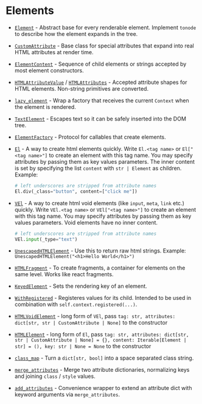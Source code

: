 # Elements

- [`Element`](./api.md#rxxxt.elements.Element) - Abstract base for every renderable element. Implement `tonode` to describe how the element expands in the tree.
- [`CustomAttribute`](./api.md#rxxxt.elements.CustomAttribute) - Base class for special attributes that expand into real HTML attributes at render time.
- [`ElementContent`](./api.md#rxxxt.elements.ElementContent) - Sequence of child elements or strings accepted by most element constructors.
- [`HTMLAttributeValue`](./api.md#rxxxt.elements.HTMLAttributeValue) / [`HTMLAttributes`](./api.md#rxxxt.elements.HTMLAttributes) - Accepted attribute shapes for HTML elements. Non-string primitives are converted.
- [`lazy_element`](./api.md#rxxxt.elements.lazy_element) - Wrap a factory that receives the current `Context` when the element is rendered.
- [`TextElement`](./api.md#rxxxt.elements.TextElement) - Escapes text so it can be safely inserted into the DOM tree.
- [`ElementFactory`](./api.md#rxxxt.elements.ElementFactory) - Protocol for callables that create elements.
- [`El`](./api.md#rxxxt.elements.El) - A way to create html elements quickly.
  Write `El.<tag name>` or `El["<tag name>"]` to create an element with this tag name.
  You may specify attributes by passing them as key values parameters. The inner content is set by specifying the list `content` with `str | Element` as children.
  Example:
  ```python
  # left underscores are stripped from attribute names
  El.div(_class="button", content=["click me"])
  ```

- [`VEl`](./api.md#rxxxt.elements.VEl) - A way to create html void elements (like `input`, `meta`, `link` etc.) quickly.
  Write `VEl.<tag name>` or `VEl["<tag name>"]` to create an element with this tag name.
  You may specify attributes by passing them as key values parameters. Void elements have no inner content.
  ```python
  # left underscores are stripped from attribute names
  VEl.input(_type="text")
  ```

- [`UnescapedHTMLElement`](./api.md#rxxxt.elements.UnescapedHTMLElement) - Use this to return raw html strings. Example: `UnescapedHTMLElement("<h1>Hello World</h1>")`

- [`HTMLFragment`](./api.md#rxxxt.elements.HTMLFragment) - To create fragments, a container for elements on the same level. Works like react fragments.
- [`KeyedElement`](./api.md#rxxxt.elements.KeyedElement) - Sets the rendering key of an element.
- [`WithRegistered`](./api.md#rxxxt.elements.WithRegistered) - Registeres values for its child. Intended to be used in combination with `self.context.registered(...)`.

- [`HTMLVoidElement`](./api.md#rxxxt.elements.HTMLVoidElement) - long form of `VEl`, pass `tag: str, attributes: dict[str, str | CustomAttribute | None]` to the constructor
- [`HTMLElement`](./api.md#rxxxt.elements.HTMLElement) - long form of `El`, pass `tag: str, attributes: dict[str, str | CustomAttribute | None] = {}, content: Iterable[Element | str] = (), key: str | None = None` to the constructor
- [`class_map`](./api.md#rxxxt.elements.class_map) - Turn a `dict[str, bool]` into a space separated class string.
- [`merge_attributes`](./api.md#rxxxt.elements.merge_attributes) - Merge two attribute dictionaries, normalizing keys and joining `class` / `style` values.
- [`add_attributes`](./api.md#rxxxt.elements.add_attributes) - Convenience wrapper to extend an attribute dict with keyword arguments via `merge_attributes`.
